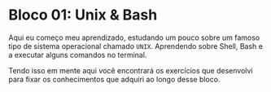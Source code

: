 # Bloco 01: Unix & Bash

Aqui eu começo meu aprendizado, estudando um pouco sobre um famoso tipo de sistema operacional chamado `UNIX`. Aprendendo sobre Shell, Bash e a executar alguns comandos no terminal.

Tendo isso em mente aqui você encontrará os exercícios que desenvolvi para fixar os conhecimentos que adquiri ao longo desse bloco.

